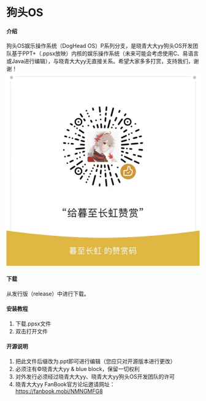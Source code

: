 # 狗头OS

#### 介绍
狗头OS娱乐操作系统（DogHead OS）P系列分支，是晓青大大yy狗头OS开发团队基于PPT+（.ppsx放映）内核的娱乐操作系统（未来可能会考虑使用C、易语言或Java进行编辑），与晓青大大yy无直接关系。希望大家多多打赏，支持我们，谢谢！
![赞赏图片](7ffc2ed55b1b711adf9c12a0854ea08.jpg)

#### 下载
从发行版（release）中进行下载。

#### 安装教程

1.  下载.ppsx文件
2.  双击打开文件

#### 开源说明

1.  把此文件后缀改为.ppt即可进行编辑（您应只对开源版本进行更改）
2.  必须注有©晓青大大yy & blue block，保留一切权利
3.  对外发行必须经过晓青大大yy、晓青大大yy狗头OS开发团队的许可
4.  晓青大大yy FanBook官方论坛邀请网址：https://fanbook.mobi/NMNGMFG8
